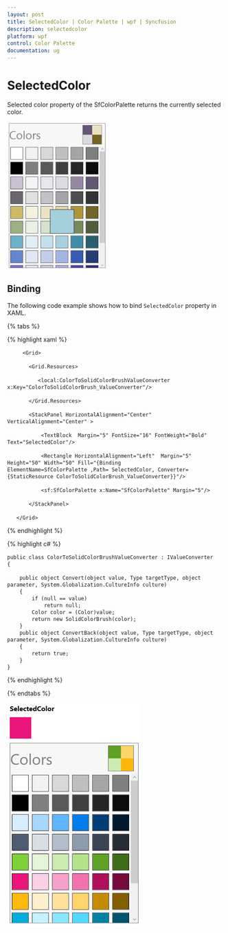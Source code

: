 ```yaml
---
layout: post
title: SelectedColor | Color Palette | wpf | Syncfusion
description: selectedcolor
platform: wpf
control: Color Palette
documentation: ug
---
```


# SelectedColor

Selected color property of the SfColorPalette returns the currently selected color.

![](SelectedColor_images/SelectedColor_img1.png)

## Binding

The following code example shows how to bind `SelectedColor` property in XAML.

{% tabs %}

{% highlight xaml %}

         <Grid>  

           <Grid.Resources>
            
              <local:ColorToSolidColorBrushValueConverter  x:Key="ColorToSolidColorBrush_ValueConverter"/>

           </Grid.Resources>
       
           <StackPanel HorizontalAlignment="Center" VerticalAlignment="Center" >
            
               <TextBlock  Margin="5" FontSize="16" FontWeight="Bold" Text="SelectedColor"/>
            
               <Rectangle HorizontalAlignment="Left"  Margin="5" Height="50" Width="50" Fill="{Binding        ElementName=SfColorPalette ,Path= SelectedColor, Converter={StaticResource ColorToSolidColorBrush_ValueConverter}}"/>
          
               <sf:SfColorPalette x:Name="SfColorPalette" Margin="5"/>
            
           </StackPanel>
       
       </Grid>


{% endhighlight %}

{% highlight c# %}

    public class ColorToSolidColorBrushValueConverter : IValueConverter
    {

        public object Convert(object value, Type targetType, object parameter, System.Globalization.CultureInfo culture)
        {
            if (null == value) 
                return null;  
            Color color = (Color)value;
            return new SolidColorBrush(color);          
        }
        public object ConvertBack(object value, Type targetType, object parameter, System.Globalization.CultureInfo culture)
        {
            return true;
        }
    }

{% endhighlight %}

{% endtabs %}

![](SelectedColor_images/SelectedColor_img2.png)


